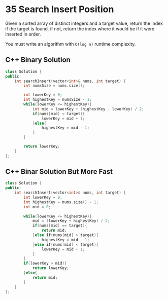 # 35 Search Insert Position

Given a sorted array of distinct integers and a target value, return the index if the target is found. if not, return the index where it would be if it were inserted in order. 

You must write an algorithm with `O(log n)` runtime complexity. 



## C++ Binary Solution

```c++
class Solution {
public:
    int searchInsert(vector<int>& nums, int target) {
        int numsSize = nums.size();

        int lowerKey = 0;
        int highestKey = numsSize - 1;
        while(lowerKey <= highestKey){
            int mid = lowerKey + (highestKey - lowerKey) / 2;
            if(nums[mid] < target){
                lowerKey = mid + 1;
            }else{
                highestKey = mid - 1;
            }
        }

        return lowerKey;
    }
};
```



## C++ Binar Solution But More Fast

```c++
class Solution {
public:
    int searchInsert(vector<int>& nums, int target) {
        int lowerKey = 0;
        int highestKey = nums.size() - 1;
        int mid = 0;
        
        while(lowerKey <= highestKey){
            mid = (lowerKey + highestKey) / 2;
            if(nums[mid] == target){
                return mid;
            }else if(nums[mid] > target){
                highestKey = mid - 1;
            }else if(nums[mid] < target){
                lowerKey = mid + 1;
            }
        }
        if(lowerKey > mid){
            return lowerKey;
        }else{
            return mid;
        }
    }
};

```



